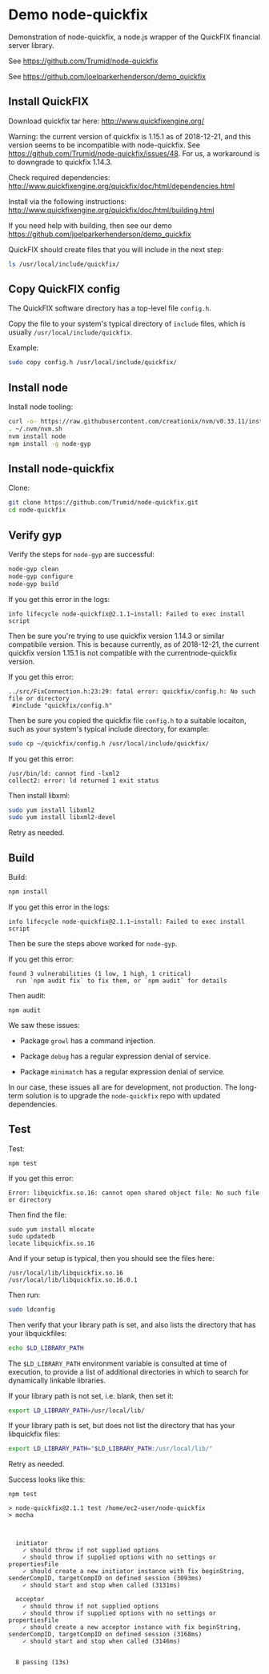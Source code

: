 # Demo node-quickfix

Demonstration of node-quickfix, a node.js wrapper of the QuickFIX financial server library.

See https://github.com/Trumid/node-quickfix

See https://github.com/joelparkerhenderson/demo_quickfix


## Install QuickFIX

Download quickfix tar here: http://www.quickfixengine.org/

Warning: the current version of quickfix is 1.15.1 as of 2018-12-21, and this version seems to be incompatible with node-quickfix. See https://github.com/Trumid/node-quickfix/issues/48. For us, a workaround is to downgrade to quickfix 1.14.3.

Check required dependencies: http://www.quickfixengine.org/quickfix/doc/html/dependencies.html

Install via the following instructions: http://www.quickfixengine.org/quickfix/doc/html/building.html

If you need help with building, then see our demo https://github.com/joelparkerhenderson/demo_quickfix

QuickFIX should create files that you will include in the next step:

```sh
ls /usr/local/include/quickfix/
```


## Copy QuickFIX config

The QuickFIX software directory has a top-level file `config.h`.

Copy the file to your system's typical directory of `include` files, which is usually `/usr/local/include/quickfix`.

Example:

```sh
sudo copy config.h /usr/local/include/quickfix/
```


## Install node

Install node tooling:

```sh
curl -o- https://raw.githubusercontent.com/creationix/nvm/v0.33.11/install.sh | bash
. ~/.nvm/nvm.sh
nvm install node
npm install -g node-gyp
```


## Install node-quickfix

Clone:

```sh
git clone https://github.com/Trumid/node-quickfix.git
cd node-quickfix
```


## Verify gyp

Verify the steps for `node-gyp` are successful:

```sh
node-gyp clean
node-gyp configure
node-gyp build
```

If you get this error in the logs:

```
info lifecycle node-quickfix@2.1.1~install: Failed to exec install script
```

Then be sure you're trying to use quickfix version 1.14.3 or similar compatibile version. This is because currently, as of 2018-12-21, the current quickfix version 1.15.1 is not compatible with the currentnode-quickfix version.

If you get this error:

```
../src/FixConnection.h:23:29: fatal error: quickfix/config.h: No such file or directory
 #include "quickfix/config.h"
```

Then be sure you copied the quickfix file `config.h` to a suitable locaiton, such as your system's typical include directory, for example:

```sh
sudo cp ~/quickfix/config.h /usr/local/include/quickfix/
```

If you get this error:

```
/usr/bin/ld: cannot find -lxml2
collect2: error: ld returned 1 exit status
```

Then install libxml:

```sh
sudo yum install libxml2
sudo yum install libxml2-devel
```

Retry as needed.


## Build

Build:

```sh
npm install
```

If you get this error in the logs:

```
info lifecycle node-quickfix@2.1.1~install: Failed to exec install script
```

Then be sure the steps above worked for `node-gyp`.

If you get this error:

```
found 3 vulnerabilities (1 low, 1 high, 1 critical)
  run `npm audit fix` to fix them, or `npm audit` for details
```

Then audit:

```
npm audit
```

We saw these issues:

* Package `growl` has a command injection.

* Package `debug` has a regular expression denial of service.

* Package `minimatch` has a regular expression denial of service.

In our case, these issues all are for development, not production. The long-term solution is to upgrade the `node-quickfix` repo with updated dependencies.


## Test

Test:
```
npm test
```

If you get this error:

```
Error: libquickfix.so.16: cannot open shared object file: No such file or directory
```

Then find the file:

```
sudo yum install mlocate
sudo updatedb
locate libquickfix.so.16
```

And if your setup is typical, then you should see the files here:

```
/usr/local/lib/libquickfix.so.16
/usr/local/lib/libquickfix.so.16.0.1
```

Then run:

```sh
sudo ldconfig
```

Then verify that your library path is set, and also lists the directory that has your libquickfiles:

```sh
echo $LD_LIBRARY_PATH
```

The `$LD_LIBRARY_PATH` environment variable is consulted at time of execution, to provide a list of additional directories in which to search for dynamically linkable libraries.

If your library path is not set, i.e. blank, then set it:

```sh
export LD_LIBRARY_PATH=/usr/local/lib/
```

If your library path is set, but does not list the directory that has your libquickfix files:

```sh
export LD_LIBRARY_PATH="$LD_LIBRARY_PATH:/usr/local/lib/"
```

Retry as needed.

Success looks like this:

```
npm test

> node-quickfix@2.1.1 test /home/ec2-user/node-quickfix
> mocha



  initiator
    ✓ should throw if not supplied options
    ✓ should throw if supplied options with no settings or propertiesFile
    ✓ should create a new initiator instance with fix beginString, senderCompID, targetCompID on defined session (3093ms)
    ✓ should start and stop when called (3131ms)

  acceptor
    ✓ should throw if not supplied options
    ✓ should throw if supplied options with no settings or propertiesFile
    ✓ should create a new acceptor instance with fix beginString, senderCompID, targetCompID on defined session (3168ms)
    ✓ should start and stop when called (3146ms)


  8 passing (13s)
```
